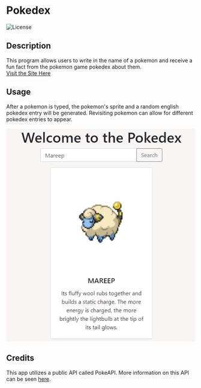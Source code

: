 # Pokedex

![License](https://img.shields.io/badge/LICENSE-MIT-GREEN)

## Description

This program allows users to write in the name of a pokemon and receive a fun fact from the pokemon game pokedex about them.<br>
[Visit the Site Here](https://mgmoreno22.github.io/PokeAPI/)

## Usage

After a pokemon is typed, the pokemon's sprite and a random english pokedex entry will be generated. Revisiting pokemon can allow for different pokedex entries to appear.<br><br>
![pokemon mareep with pokedex entry](./images/PokeAPI1.png)

## Credits

This app utilizes a public API called PokeAPI. More information on this API can be seen [here](https://pokeapi.co/?ref=public-apis).
